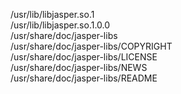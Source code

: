 /usr/lib/libjasper.so.1  
/usr/lib/libjasper.so.1.0.0  
/usr/share/doc/jasper-libs  
/usr/share/doc/jasper-libs/COPYRIGHT  
/usr/share/doc/jasper-libs/LICENSE  
/usr/share/doc/jasper-libs/NEWS  
/usr/share/doc/jasper-libs/README  

